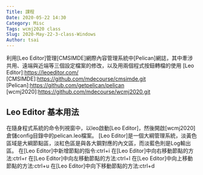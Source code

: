 ```yaml
---
Title: 課程
Date: 2020-05-22 14:30
Category: Misc
Tags: wcmj2020 class
Slug: 2020-May-22-3-class-Windows
Author: tsai
---
```

利用[Leo Editor]管理[CMSIMDE]網際內容管理系統中[Pelican]網誌，其中牽涉共用、遠端與近端等三個設定檔案的修改，以及用兩個程式按鈕轉檔的使用
[Leo Editor]:https://leoeditor.com/
[CMSIMDE]:https://github.com/mdecourse/cmsimde.git
[Pelican]:https://github.com/getpelican/pelican
[wcmj2020]:https://github.com/mdecourse/wcmj2020.git
<!-- PELICAN_END_SUMMARY -->

Leo Editor 基本用法
----
在隨身程式系統的命令列視窗中，以leo啟動[Leo Editor]，然後開啟[wcmj2020]倉儲config目錄中的pelican.leo檔案。
[Leo Editor]是一個大綱管理系統，淡黃色區域是大綱節點區，淡紅色區是與各大鋼對應的內文區，而淡藍色則是Log輸出區。
在[Leo Editor]中新增節點的指令:ctrl+i
在[Leo Editor]中向右移動節點的方法:ctrl+r
在[Leo Editor]中向左移動節點的方法:ctrl+l
在[Leo Editor]中向上移動節點的方法:ctrl+u
在[Leo Editor]中向下移動節點的方法:ctrl+d
